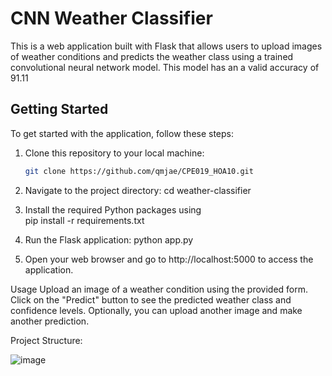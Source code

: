 # CNN Weather Classifier

This is a web application built with Flask that allows users to upload images of weather conditions and predicts the weather class using a trained convolutional neural network model. This model has an a valid accuracy of 91.11

## Getting Started

To get started with the application, follow these steps:

1. Clone this repository to your local machine:

   ```bash
   git clone https://github.com/qmjae/CPE019_HOA10.git
2. Navigate to the project directory:
    cd weather-classifier
3. Install the required Python packages using  
    pip install -r requirements.txt
4. Run the Flask application:
    python app.py
5. Open your web browser and go to http://localhost:5000 to access the application.

Usage
Upload an image of a weather condition using the provided form.
Click on the "Predict" button to see the predicted weather class and confidence levels.
Optionally, you can upload another image and make another prediction.

Project Structure:

![image](https://github.com/qmjae/CPE019_HOA10/assets/142195148/5e19f64c-218c-4bff-8ff8-0b56a82f8ea7)

